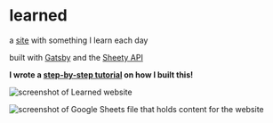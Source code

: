 # learned

a [site](https://tilearned.netlify.com) with something I learn each day

built with [Gatsby](https://gatsbyjs.org) and the [Sheety API](https://sheety.co)

**I wrote a [step-by-step tutorial](https://katmh.com/gatsby-sheety-tutorial) on how I built this!**

![screenshot of Learned website](static/screenshot.png)

![screenshot of Google Sheets file that holds content for the website](static/screenshot2.png)
